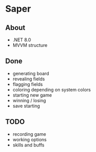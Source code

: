 # Saper

## About

- .NET 8.0
- MVVM structure

## Done

- generating board
- revealing fields
- flagging fields
- coloring depending on system colors
- starting new game
- winning / losing
- save starting


## TODO

- recording game
- working options
- skills and buffs

